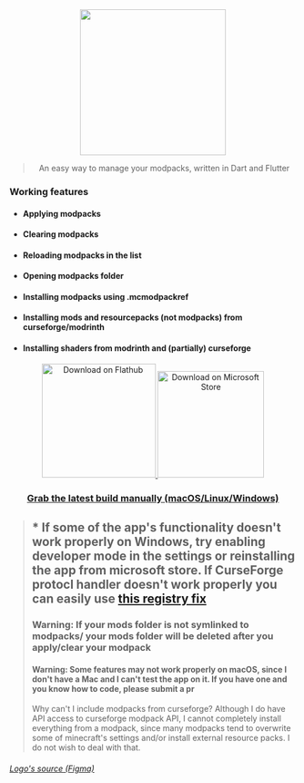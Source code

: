 <div align="center">

<img src="https://github.com/mrquantumoff/mcmodpackmanager_reborn/raw/master/assets/icons/logotext.svg" height=256 />

> An easy way to manage your modpacks, written in Dart and Flutter

</div>

### Working features

- #### Applying modpacks

- #### Clearing modpacks

- #### Reloading modpacks in the list

- #### Opening modpacks folder

- #### Installing modpacks using .mcmodpackref

- #### Installing mods and resourcepacks (not modpacks) from curseforge/modrinth

- #### Installing shaders from modrinth and (partially) curseforge

<div align="center">
    <a href="https://flathub.org/apps/details/dev.mrquantumoff.mcmodpackmanager">
        <img width="200" alt="Download on Flathub" src="https://dl.flathub.org/assets/badges/flathub-badge-i-en.svg"/>
    </a>
    <a href="https://www.microsoft.com/store/apps/9NLT70M0TVD0">
        <img width="187" src="https://get.microsoft.com/images/en-us%20light.svg" alt="Download on Microsoft Store" />
    </a>

### [Grab the latest build manually (macOS/Linux/Windows)](https://github.com/mrquantumoff/mcmodpackmanager_reborn/releases/latest)

</div>

> ## \* If some of the app's functionality doesn't work properly on Windows, try enabling developer mode in the settings or reinstalling the app from microsoft store. If CurseForge protocl handler doesn't work properly you can easily use [this registry fix](https://github.com/mrquantumoff/mcmodpackmanager_reborn/raw/master/msstorefix.reg)
>
> ### Warning: If your mods folder is not symlinked to modpacks/<anything> your mods folder will be deleted after you apply/clear your modpack
>
> #### Warning: Some features may not work properly on macOS, since I don't have a Mac and I can't test the app on it. If you have one and you know how to code, please submit a pr
>
> Why can't I include modpacks from curseforge? Although I do have API access to curseforge modpack API, I cannot completely install everything from a modpack, since many modpacks tend to overwrite some of minecraft's settings and/or install external resource packs. I do not wish to deal with that.

###### [Logo's source (Figma)](https://www.figma.com/community/file/1222558477898371497)
